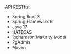 API RESTful:

* Spring Boot 3
* Spring Framework 6
* Java 17
* HATEOAS
* Richardson Maturity Model
* PgAdmin
* Maven
